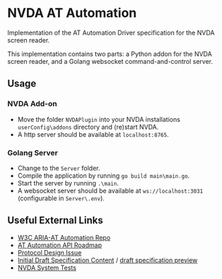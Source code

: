 # NVDA AT Automation
Implementation of the AT Automation Driver specification for the NVDA screen reader.

This implementation contains two parts: a Python addon for the NVDA screen reader, and a Golang websocket command-and-control server.

## Usage

### NVDA Add-on

* Move the folder `NVDAPlugin` into your NVDA installations `userConfig\addons` directory and (re)start NVDA.
* A http server should be available at `localhost:8765`.

### Golang Server
* Change to the `Server` folder.
* Compile the application by running `go build main\main.go`.
* Start the server by running `.\main`.
* A websocket server should be available at `ws://localhost:3031` (configurable in `Server\.env`).

## Useful External Links
* [W3C ARIA-AT Automation Repo](https://github.com/w3c/aria-at-automation)
* [AT Automation API Roadmap](https://github.com/w3c/aria-at-automation/issues/15)
* [Protocol Design Issue](https://github.com/w3c/aria-at-automation/issues/20)
* [Initial Draft Specification Content](https://github.com/w3c/aria-at-automation/pull/19) / [draft specification preview](https://pr-preview.s3.amazonaws.com/w3c/aria-at-automation/pull/19.html)
* [NVDA System Tests](https://github.com/nvaccess/nvda/tree/master/tests/system)